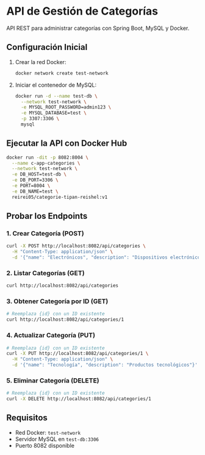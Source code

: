 # API de Gestión de Categorías

API REST para administrar categorías con Spring Boot, MySQL y Docker.

## Configuración Inicial

1. Crear la red Docker:
   ```bash
   docker network create test-network
   ```

2. Iniciar el contenedor de MySQL:
   ```bash
   docker run -d --name test-db \
     --network test-network \
     -e MYSQL_ROOT_PASSWORD=admin123 \
     -e MYSQL_DATABASE=test \
     -p 3307:3306 \
     mysql
   ```

## Ejecutar la API con Docker Hub

```bash
docker run -dit -p 8082:8004 \
  --name c-app-categories \
  --network test-network \
  -e DB_HOST=test-db \
  -e DB_PORT=3306 \
  -e PORT=8004 \
  -e DB_NAME=test \
  reirei05/categorie-tipan-reishel:v1
```

## Probar los Endpoints

### 1. Crear Categoría (POST)
```bash
curl -X POST http://localhost:8082/api/categories \
  -H "Content-Type: application/json" \
  -d '{"name": "Electrónicos", "description": "Dispositivos electrónicos"}'
```

### 2. Listar Categorías (GET)
```bash
curl http://localhost:8082/api/categories
```

### 3. Obtener Categoría por ID (GET)
```bash
# Reemplaza {id} con un ID existente
curl http://localhost:8082/api/categories/1
```

### 4. Actualizar Categoría (PUT)
```bash
# Reemplaza {id} con un ID existente
curl -X PUT http://localhost:8082/api/categories/1 \
  -H "Content-Type: application/json" \
  -d '{"name": "Tecnología", "description": "Productos tecnológicos"}'
```

### 5. Eliminar Categoría (DELETE)
```bash
# Reemplaza {id} con un ID existente
curl -X DELETE http://localhost:8082/api/categories/1
```

## Requisitos
- Red Docker: `test-network`
- Servidor MySQL en `test-db:3306`
- Puerto 8082 disponible
